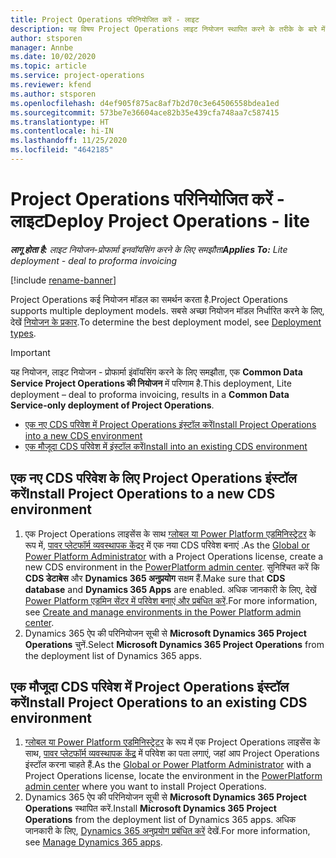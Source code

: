 ```yaml
---
title: Project Operations परिनियोजित करें - लाइट
description: यह विषय Project Operations लाइट नियोजन स्थापित करने के तरीके के बारे में जानकारी प्रदान करता है - प्रोफार्मा इuवॉयसिंग करने के लिए समझौता.
author: stsporen
manager: Annbe
ms.date: 10/02/2020
ms.topic: article
ms.service: project-operations
ms.reviewer: kfend
ms.author: stsporen
ms.openlocfilehash: d4ef905f875ac8af7b2d70c3e64506558bdea1ed
ms.sourcegitcommit: 573be7e36604ace82b35e439cfa748aa7c587415
ms.translationtype: HT
ms.contentlocale: hi-IN
ms.lasthandoff: 11/25/2020
ms.locfileid: "4642185"
---
```

# <a name="deploy-project-operations---lite"></a><span data-ttu-id="7f0f9-103">Project Operations परिनियोजित करें - लाइट</span><span class="sxs-lookup"><span data-stu-id="7f0f9-103">Deploy Project Operations - lite</span></span>

<span data-ttu-id="7f0f9-104">_**लागू होता है:** लाइट नियोजन-प्रोफार्मा इनवॉयसिंग करने के लिए समझौता_</span><span class="sxs-lookup"><span data-stu-id="7f0f9-104">_**Applies To:** Lite deployment - deal to proforma invoicing_</span></span>

[!include [rename-banner](~/includes/cc-data-platform-banner.md)]

<span data-ttu-id="7f0f9-105">Project Operations कई नियोजन मॉडल का समर्थन करता है.</span><span class="sxs-lookup"><span data-stu-id="7f0f9-105">Project Operations supports multiple deployment models.</span></span> <span data-ttu-id="7f0f9-106">सबसे अच्छा नियोजन मॉडल निर्धारित करने के लिए, देखें [नियोजन के प्रकार](determine-deployment-type.md).</span><span class="sxs-lookup"><span data-stu-id="7f0f9-106">To determine the best deployment model, see [Deployment types](determine-deployment-type.md).</span></span>


> [!IMPORTANT]
> <span data-ttu-id="7f0f9-107">यह नियोजन, लाइट नियोजन - प्रोफार्मा इंवॉयसिंग करने के लिए समझौता, एक **Common Data Service Project Operations की नियोजन** में परिणाम है.</span><span class="sxs-lookup"><span data-stu-id="7f0f9-107">This deployment, Lite deployment – deal to proforma invoicing, results in a **Common Data Service-only deployment of Project Operations**.</span></span>

- [<span data-ttu-id="7f0f9-108">एक नए CDS परिवेश में Project Operations इंस्टॉल करें</span><span class="sxs-lookup"><span data-stu-id="7f0f9-108">Install Project Operations into a new CDS environment</span></span>](#new)
- [<span data-ttu-id="7f0f9-109">एक मौजूदा CDS परिवेश में इंस्टॉल करें</span><span class="sxs-lookup"><span data-stu-id="7f0f9-109">Install into an existing CDS environment</span></span>](#existing)



## <a name="install-project-operations-to-a-new-cds-environment"></a><a name="new"></a><span data-ttu-id="7f0f9-110">एक नए CDS परिवेश के लिए Project Operations इंस्टॉल करें</span><span class="sxs-lookup"><span data-stu-id="7f0f9-110">Install Project Operations to a new CDS environment</span></span>

1. <span data-ttu-id="7f0f9-111">एक Project Operations लाइसेंस के साथ [ग्लोबल या Power Platform एडमिनिस्ट्रेटर](https://docs.microsoft.com/power-platform/admin/global-service-administrators-can-administer-without-license) के रूप में, [पावर प्लेटफॉर्म व्यवस्थापक केंद्रर](https://admin.powerplatform.com) में एक नया CDS परिवेश बनाएं .</span><span class="sxs-lookup"><span data-stu-id="7f0f9-111">As the [Global or Power Platform Administrator](https://docs.microsoft.com/power-platform/admin/global-service-administrators-can-administer-without-license) with a Project Operations license, create a new CDS environment in the [PowerPlatform admin center](https://admin.powerplatform.com).</span></span> <span data-ttu-id="7f0f9-112">सुनिश्चित करें कि **CDS डेटाबेस** और **Dynamics 365 अनुप्रयोग** सक्षम हैं.</span><span class="sxs-lookup"><span data-stu-id="7f0f9-112">Make sure that **CDS database** and **Dynamics 365 Apps** are enabled.</span></span> <span data-ttu-id="7f0f9-113">अधिक जानकारी के लिए, देखें [Power Platform एडमिन सेंटर में परिवेश बनाएं और प्रबंधित करें](https://docs.microsoft.com/power-platform/admin/create-environment#create-an-environment-in-the-power-platform-admin-center).</span><span class="sxs-lookup"><span data-stu-id="7f0f9-113">For more information, see [Create and manage environments in the Power Platform admin center](https://docs.microsoft.com/power-platform/admin/create-environment#create-an-environment-in-the-power-platform-admin-center).</span></span>
2. <span data-ttu-id="7f0f9-114">Dynamics 365 ऐप की परिनियोजन सूची से **Microsoft Dynamics 365 Project Operations** चुनें.</span><span class="sxs-lookup"><span data-stu-id="7f0f9-114">Select **Microsoft Dynamics 365 Project Operations** from the deployment list of Dynamics 365 apps.</span></span>


## <a name="install-project-operations-to-an-existing-cds-environment"></a><a name="existing"></a><span data-ttu-id="7f0f9-115">एक मौजूदा CDS परिवेश में Project Operations इंस्टॉल करें</span><span class="sxs-lookup"><span data-stu-id="7f0f9-115">Install Project Operations to an existing CDS environment</span></span>

1. <span data-ttu-id="7f0f9-116">[ग्लोबल या Power Platform एडमिनिस्ट्रेटर](https://docs.microsoft.com/power-platform/admin/global-service-administrators-can-administer-without-license) के रूप में एक Project Operations लाइसेंस के साथ, [पावर प्लेटफॉर्म व्यवस्थापक केंद्र](https://admin.powerplatform.com) में परिवेश का पता लगाएं, जहां आप Project Operations इंस्टॉल करना चाहते हैं.</span><span class="sxs-lookup"><span data-stu-id="7f0f9-116">As the [Global or Power Platform Administrator](https://docs.microsoft.com/power-platform/admin/global-service-administrators-can-administer-without-license) with a Project Operations license, locate the environment in the [PowerPlatform admin center](https://admin.powerplatform.com) where you want to install Project Operations.</span></span>
2. <span data-ttu-id="7f0f9-117">Dynamics 365 ऐप की परिनियोजन सूची से **Microsoft Dynamics 365 Project Operations** स्थापित करें.</span><span class="sxs-lookup"><span data-stu-id="7f0f9-117">Install **Microsoft Dynamics 365 Project Operations** from the deployment list of Dynamics 365 apps.</span></span> <span data-ttu-id="7f0f9-118">अधिक जानकारी के लिए, [Dynamics 365 अनुप्रयोग प्रबंधित करें](https://docs.microsoft.com/power-platform/admin/manage-apps) देखें.</span><span class="sxs-lookup"><span data-stu-id="7f0f9-118">For more information, see [Manage Dynamics 365 apps](https://docs.microsoft.com/power-platform/admin/manage-apps).</span></span>


